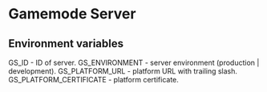 # Gamemode Server

## Environment variables
GS_ID - ID of server.
GS_ENVIRONMENT - server environment (production | development).
GS_PLATFORM_URL - platform URL with trailing slash.
GS_PLATFORM_CERTIFICATE - platform certificate.
